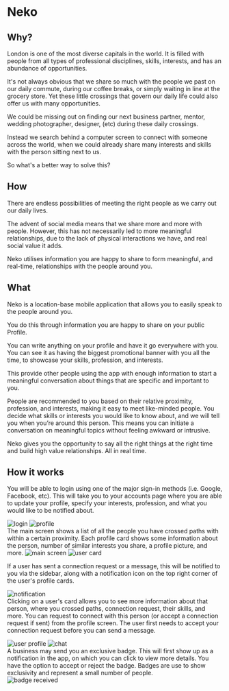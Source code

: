 # Neko

## Why?

London is one of the most diverse capitals in the world. It is filled with people from all types of professional disciplines, skills, interests, and has an abundance of opportunities.

It's not always obvious that we share so much with the people we past on our daily commute, during our coffee breaks, or simply waiting in line at the grocery store. Yet these little crossings that govern our daily life could also offer us with many opportunities.

We could be missing out on finding our next business partner, mentor, wedding photographer, designer, (etc) during these daily crossings.

Instead we search behind a computer screen to connect with someone across the world, when we could already share many interests and skills with the person sitting next to us.

So what's a better way to solve this?

## How

There are endless possibilities of meeting the right people as we carry out our daily lives.

The advent of social media means that we share more and more with people. However, this has not necessarily led to more meaningful relationships, due to the lack of physical interactions we have, and real social value it adds.

Neko utilises information you are happy to share to form meaningful, and real-time, relationships with the people around you.

## What

Neko is a location-base mobile application that allows you to easily speak to the people around you.

You do this through information you are happy to share on your public Profile.

You can write anything on your profile and have it go everywhere with you. You can see it as having the biggest promotional banner with you all the time, to showcase your skills, profession, and interests.

This provide other people using the app with enough information to start a meaningful conversation about things that are specific and important to you.

People are recommended to you based on their relative proximity, profession, and interests, making it easy to meet like-minded people. You decide what skills or interests you would like to know about, and we will tell you when you’re around this person. This means you can initiate a conversation on meaningful topics without feeling awkward or intrusive.

Neko gives you the opportunity to say all the right things at the right time and build high value relationships.
All in real time.

## How it works

You will be able to login using one of the major sign-in methods (i.e. Google, Facebook, etc). This will take you to your accounts page where you are able to update your profile, specify your interests, profession, and what you would like to be notified about.

![login](https://github.com/kerron/neko/blob/master/images/sign-in.png)
![profile](https://github.com/kerron/neko/blob/master/images/profile.png)  
The main screen shows a list of all the people you have crossed paths with within a certain proximity. Each profile card shows some information about the person, number of similar interests you share, a profile picture, and more.
![main screen](https://github.com/kerron/neko/blob/master/images/main-screen.png)
![user card](https://github.com/kerron/neko/blob/master/images/exclusive-badge.png)

If a user has sent a connection request or a message, this will be notified to you via the sidebar, along with a notification icon on the top right corner of the user's profile cards.

![notification](https://github.com/kerron/neko/blob/master/images/notification.png)  
Clicking on a user's card allows you to see more information about that person, where you crossed paths, connection request, their skills, and more. You can request to connect with this person (or accept a connection request if sent) from the profile screen. The user first needs to accept your connection request before you can send a message.

![user profile](https://github.com/kerron/neko/blob/master/images/user-profile.png)
![chat](https://github.com/kerron/neko/blob/master/images/chat.png)  
A business may send you an exclusive badge. This will first show up as a notification in the app, on which you can click to view more details. You have the option to accept or reject the badge. Badges are use to show exclusivity and represent a small number of people.  
![badge received](https://github.com/kerron/neko/blob/master/images/badge-received.png)
